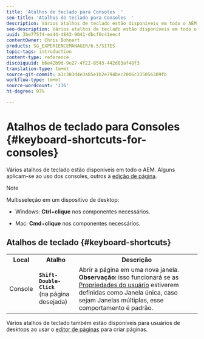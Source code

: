 ```yaml
---
title: 'Atalhos de teclado para Consoles  '
seo-title: 'Atalhos de teclado para Consoles  '
description: Vários atalhos de teclado estão disponíveis em todo o AEM. Alguns aplicam-se ao uso dos consoles, outros à edição de página.
seo-description: Vários atalhos de teclado estão disponíveis em todo o AEM. Alguns aplicam-se ao uso dos consoles, outros à edição de página.
uuid: 3be775f4-ea44-4843-9041-dbcf0c41eec4
contentOwner: Chris Bohnert
products: SG_EXPERIENCEMANAGER/6.5/SITES
topic-tags: introduction
content-type: reference
discoiquuid: b6e42b9d-9e27-4f22-8543-442d03af48f3
translation-type: tm+mt
source-git-commit: a3c303d4e3a85e1b2e794bec2006c335056309fb
workflow-type: tm+mt
source-wordcount: '136'
ht-degree: 97%

---
```



# Atalhos de teclado para Consoles  {#keyboard-shortcuts-for-consoles}

Vários atalhos de teclado estão disponíveis em todo o AEM. Alguns aplicam-se ao uso dos consoles, outros à [edição de página](/help/sites-classic-ui-authoring/classic-page-author-keyboard-shortcuts.md).

>[!NOTE]
>
>Multisseleção em um dispositivo de desktop:
>
>* Windows: **Ctrl**+**clique** nos componentes necessários.
   >
   >
* Mac: **Cmd**+**clique** nos componentes necessários.

>



## Atalhos de teclado {#keyboard-shortcuts}

<table>
 <tbody>
  <tr>
   <th>Local</th>
   <th>Atalho</th>
   <th>Descrição</th>
  </tr>
  <tr>
   <td>Console</td>
   <td><strong><code>Shift-Double-Click</code></strong><br /> (na página desejada)</td>
   <td>Abrir a página em uma nova janela.<br />
<strong>Observação:</strong> isso funcionará se as <a href="/help/sites-classic-ui-authoring/author-env-user-props.md">Propriedades do usuário</a> estiverem definidas como Janela única, caso sejam Janelas múltiplas, esse comportamento é padrão.</td>
  </tr>
 </tbody>
</table>

Vários atalhos de teclado também estão disponíveis para usuários de desktops ao usar o [editor de páginas](/help/sites-classic-ui-authoring/classic-page-author-keyboard-shortcuts.md) para criar páginas.
